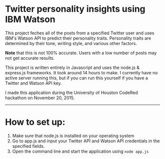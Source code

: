 # Twitter personality insights using IBM Watson

This project feches all of the posts from a specified Twitter user and uses IBM's Watson API to predict their personality traits. Personality traits are determined by their tone, writing style, and various other factors.

**Note** that this is not 100% accurate. Users with a low number of posts may not get accurate results.

This project is written entirely in Javascript and uses the node.js & express.js frameworks. It took around 14 hours to make. I currently have no active server running this, but if you can run this yourself if you have a Twitter and Watson API key.

I made this application during the University of Houston CodeRed hackathon on November 20, 2015.

----------

# How to set up:

 1. Make sure that node.js is installed on your operating system
 2. Go to app.js and input your Twitter API and Watson API credentials in the specified fields.
 2. Open the command line and start the application using `node app.js`
